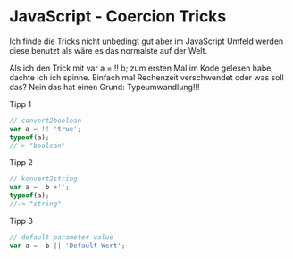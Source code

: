 # JavaScript - Coercion Tricks

Ich finde die Tricks nicht unbedingt gut aber
im JavaScript Umfeld werden diese benutzt als wäre es das normalste auf der Welt.

Als ich den Trick mit var a = !! b;  zum ersten Mal im Kode gelesen habe, dachte ich ich spinne.
Einfach mal Rechenzeit verschwendet oder was soll das?
Nein das hat einen Grund: Typeumwandlung!!!

Tipp 1
```javascript
// convert2boolean
var a = !! 'true';
typeof(a);
//-> "boolean"
```
Tipp 2
```javascript
// konvert2string
var a =  b +'';
typeof(a);
//-> "string"
```
Tipp 3
```javascript
// default parameter value
var a =  b || 'Default Wert';
```


 